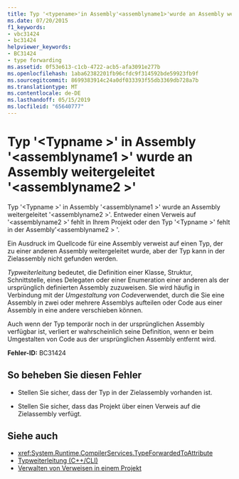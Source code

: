 ```yaml
---
title: Typ '<typename>'in Assembly'<assemblyname1>'wurde an Assembly weitergeleitet wurde'<assemblyname2>'
ms.date: 07/20/2015
f1_keywords:
- vbc31424
- bc31424
helpviewer_keywords:
- BC31424
- type forwarding
ms.assetid: 0f53e613-c1cb-4722-acb5-afa3091e277b
ms.openlocfilehash: 1aba62382201fb96cfdc9f314592bde59923fb9f
ms.sourcegitcommit: 8699383914c24a0df033393f55db3369db728a7b
ms.translationtype: MT
ms.contentlocale: de-DE
ms.lasthandoff: 05/15/2019
ms.locfileid: "65640777"
---
```

# <a name="type-typename-in-assembly-assemblyname1-has-been-forwarded-to-assembly-assemblyname2"></a>Typ '\<Typname >' in Assembly '\<assemblyname1 >' wurde an Assembly weitergeleitet '\<assemblyname2 >'
Typ '\<Typname >' in Assembly '\<assemblyname1 >' wurde an Assembly weitergeleitet '\<assemblyname2 >'. Entweder einen Verweis auf '\<assemblyname2 >' fehlt in Ihrem Projekt oder den Typ '\<Typname >' fehlt in der Assembly'\<assemblyname2 > '.  
  
 Ein Ausdruck im Quellcode für eine Assembly verweist auf einen Typ, der zu einer anderen Assembly weitergeleitet wurde, aber der Typ kann in der Zielassembly nicht gefunden werden.  
  
 *Typweiterleitung* bedeutet, die Definition einer Klasse, Struktur, Schnittstelle, eines Delegaten oder einer Enumeration einer anderen als der ursprünglich definierten Assembly zuzuweisen. Sie wird häufig in Verbindung mit der *Umgestaltung von Code*verwendet, durch die Sie eine Assembly in zwei oder mehrere Assemblys aufteilen oder Code aus einer Assembly in eine andere verschieben können.  
  
 Auch wenn der Typ temporär noch in der ursprünglichen Assembly verfügbar ist, verliert er wahrscheinlich seine Definition, wenn er beim Umgestalten von Code aus der ursprünglichen Assembly entfernt wird.  
  
 **Fehler-ID:** BC31424  
  
## <a name="to-correct-this-error"></a>So beheben Sie diesen Fehler  
  
- Stellen Sie sicher, dass der Typ in der Zielassembly vorhanden ist.  
  
- Stellen Sie sicher, dass das Projekt über einen Verweis auf die Zielassembly verfügt.  
  
## <a name="see-also"></a>Siehe auch

- <xref:System.Runtime.CompilerServices.TypeForwardedToAttribute>
- [Typweiterleitung (C++/CLI)](/cpp/windows/type-forwarding-cpp-cli)
- [Verwalten von Verweisen in einem Projekt](/visualstudio/ide/managing-references-in-a-project)
